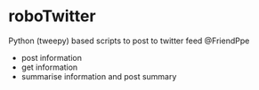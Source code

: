 # roboTwitter

Python (tweepy) based scripts to post to twitter feed @FriendPpe
  * post information
  * get information
  * summarise information and post summary
